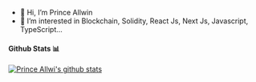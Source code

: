 - 👋 Hi, I’m Prince Allwin
- 👀 I’m interested in Blockchain, Solidity, React Js, Next Js, Javascript, TypeScript...
<!-- - 🌱 I’m currently learning ... -->
<!-- - 💞️ I’m looking to collaborate on ... -->
<!-- - 📫 How to reach me ... -->

#### Github Stats 📊

<!-- 
[![Prince Allwi's github stats, please refresh if stats not loaded](https://github-readme-stats-sigma-khaki-15.vercel.app/api?username=allwin199&theme=dark&hide=stars)](https://github.com/anuraghazra/github-readme-stats)
-->

[![Prince Allwi's github stats](https://github-readme-stats.vercel.app/api?username=allwin199&theme=dark&hide=stars&show_icons=true)](https://github.com/anuraghazra/github-readme-stats)
